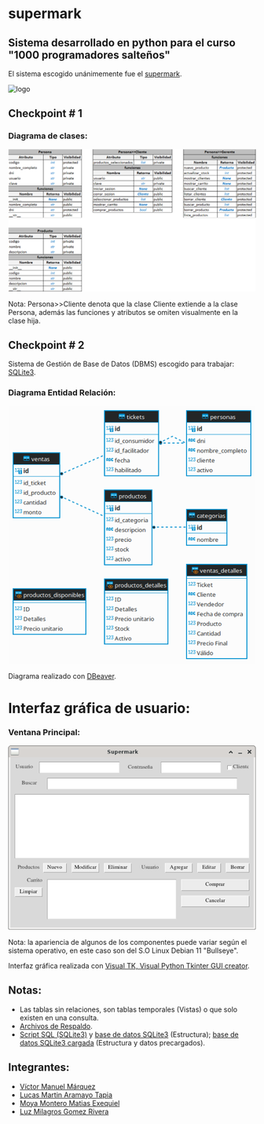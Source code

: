 # supermark

## Sistema desarrollado en python para el curso "1000 programadores salteños"

El sistema escogido unánimemente fue el [supermark](docs/Proyecto_SG_Supermark-_Com_MyJ-Python-2022.docx__22__0.pdf).

![logo](docs/logo_supermark.avif "Logo para el proyecto")

## Checkpoint # 1

### Diagrama de clases:

![Diagrama de clases](docs/diagrama_de_clases_vmm.png "Diagrama de clases v2 de Víctor Manuel Márquez")

Nota: Persona>>Cliente denota que la clase Cliente extiende a la clase Persona, además las funciones y atributos se omiten visualmente en la clase hija.

## Checkpoint # 2

Sistema de Gestión de Base de Datos (DBMS) escogido para trabajar: [SQLite3](https://www.sqlite.org/index.html).

### Diagrama Entidad Relación:

![Diagrama Entidad Relación](docs/DER-supermark.png "Diagramas Entidad Relación de Víctor Manuel Márquez")

Diagrama realizado con [DBeaver](https://dbeaver.io/).

# Interfaz gráfica de usuario:

### Ventana Principal:

![Ventana principal del sistema Supermark](docs/main-gui-supermark-01.png "Captura del diseño preliminar (Linux)")

Nota: la apariencia de algunos de los componentes puede variar según el sistema operativo, en este caso son del S.O Linux Debian 11 "Bullseye".

Interfaz gráfica realizada con [Visual TK, Visual Python Tkinter GUI creator](https://visualtk.com/).

## Notas:

- Las tablas sin relaciones, son tablas temporales (Vistas) o que solo existen en una consulta.
- [Archivos de Respaldo](src/backup).
- [Script SQL (SQLite3)](src/supermark.sql) y [base de datos SQLite3](src/backup/supermark.db) (Estructura); [base de datos SQLite3 cargada](src/supermark-data.db) (Estructura y datos precargados).

## Integrantes:

- [Víctor Manuel Márquez](https://github.com/victorManuelMarquez)
- [Lucas Martin Aramayo Tapia](https://github.com/LTapia2501)
- [Moya Montero Matias Exequiel](https://github.com/Mmoya123)
- [Luz Milagros Gomez Rivera](https://github.com/luzzgomez) 
